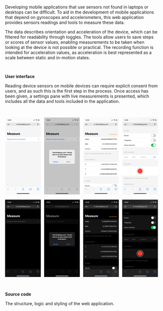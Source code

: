 Developing mobile applications that use sensors not found in laptops or desktops can be difficult. To aid in the development of mobile applications that depend on gyroscopes and accelerometers, this web application provides sensors readings and tools to measure these data.

The data describes orientation and acceleration of the device, which can be filtered for readability through toggles. The tools allow users to save steps or scores of sensor values, enabling measurements to be taken when looking at the device is not possible or practical. The recording function is intended for acceleration values, as acceleration is best represented as a scale between static and in-motion states.

<br>

**User interface**

Reading device sensors on mobile devices can require explicit consent from users, and as such this is the first step in the process. Once access has been given, a settings pane with live measurements is presented, which includes all the data and tools included in the application.

<br>

![alt text](preview-light.png "tooltip")

![alt text](preview-dark.png "tooltip")

<br>

**Source code**

The structure, logic and styling of the web application.
